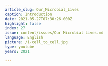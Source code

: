 ```yaml
---
article_slug: Our_Microbial_Lives
caption: Introduction
date: 2021-05-27T07:30:26.000Z
highlight: false
index: 27
issue: content/issues/Our Microbial Lives.md
language: English
picture: /1-cell_to_cell.jpg
type: youtube
years: 2021

---
```


